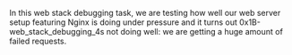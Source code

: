 In this web stack debugging task, we are testing how well our web server setup featuring Nginx is doing under pressure and it turns out 0x1B-web_stack_debugging_4s not doing well: we are getting a huge amount of failed requests.
